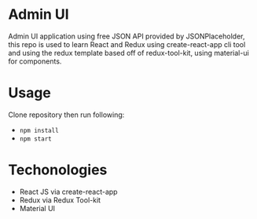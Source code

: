 # Admin UI
Admin UI application using free JSON API provided by JSONPlaceholder, this repo is used to learn React and Redux using create-react-app cli tool and using the redux template based off of redux-tool-kit, using material-ui for components.

# Usage
Clone repository then run following:
- `npm install`
- `npm start`

# Techonologies
- React JS via create-react-app
- Redux via Redux Tool-kit
- Material UI
